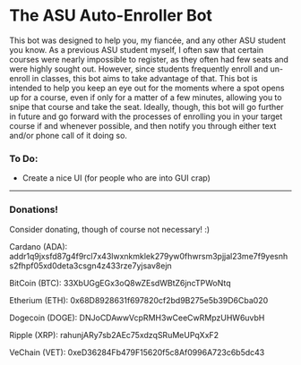 # The ASU Auto-Enroller Bot

This bot was designed to help you, my fiancée, and any other ASU student you
know.  As a previous ASU student myself, I often saw that certain courses
were nearly impossible to register, as they often had few seats and were
highly sought out.  However, since students frequently enroll and un-enroll
in classes, this bot aims to take advantage of that.  This bot is intended
to help you keep an eye out for the moments where a spot opens up for a
course, even if only for a matter of a few minutes, allowing you to snipe
that course and take the seat.  Ideally, though, this bot will go further
in future and go forward with the processes of enrolling you in your target
course if and whenever possible, and then notify you through either text
and/or phone call of it doing so.


### To Do:
- Create a nice UI (for people who are into GUI crap)


---

### Donations!
Consider donating, though of course not necessary!  :)

Cardano (ADA):
addr1q9jxsfd87g4f9rcl7x43lwxnkmklek279yw0fhwrsm3pjjal23me7f9yesnhs2fhpf05xd0deta3csgn4z433rze7yjsav8ejn


BitCoin (BTC): 
33XbUGgEGx3oQ8wZEsdWBtZ6jncTPWoNtq


Etherium (ETH): 
0x68D8928631f697820cf2bd9B275e5b39D6Cba020


Dogecoin (DOGE):
DNJoCDAwwVcpRMH3wCeeCwRMpzUHW6uvbH


Ripple (XRP):
rahunjARy7sb2AEc75xdzqSRuMeUPqXxF2


VeChain (VET):
0xeD36284Fb479F15620f5c8Af0996A723c6b5dc43
